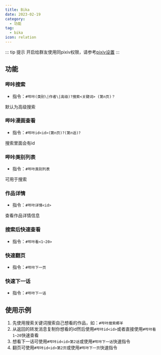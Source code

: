 ```yaml
---
title: Bika
date: 2023-02-19
category:
  - 功能
tag:
  - bika
icon: relation
---
```


::: tip 提示
开启给群友使用同pixiv权限，请参考[pixiv设置](Pixiv.md#设置)
:::

## 功能

### 哔咔搜索
- 指令：`#哔咔(类别\|作者\|高级)?搜索<关键词> (第n页)？`

默认为高级搜索

### 哔咔漫画查看
- 指令：`#哔咔id<id>(第n页)?(第n话)?`

搜索里面会有id

### 哔咔类别列表
- 指令：`#哔咔类别列表`
  
可用于搜索

### 作品详情
- 指令：`#哔咔详情<id>`

查看作品详情信息

### 搜索后快速查看
- 指令：`#哔咔看<1~20>`

### 快速翻页
- 指令：`#哔咔下一页`

### 快速下一话
- 指令：`#哔咔下一话`                 

## 使用示例
1. 先使用搜索关键词搜索自己想看的作品，如：`#哔咔搜索椰羊`
2. 从返回的转发消息复制你想看的id然后使用`#哔咔id<id>`或者直接使用`#哔咔看1~20`快速查看
3. 想看下一话可使用`#哔咔id<id>第2话`或使用`#哔咔下一话`快速指令
4. 翻页可使用`#哔咔id<id>第2页`或使用`#哔咔下一页`快速指令